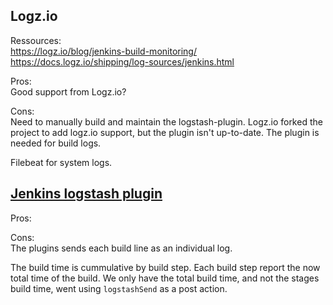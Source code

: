 ## Logz.io

Ressources:  
https://logz.io/blog/jenkins-build-monitoring/  
https://docs.logz.io/shipping/log-sources/jenkins.html  

Pros:  
Good support from Logz.io?

Cons:  
Need to manually build and maintain the logstash-plugin. Logz.io forked the project to add logz.io support, but the plugin isn't up-to-date. The plugin is needed for build logs.

Filebeat for system logs.


## [Jenkins logstash plugin](https://plugins.jenkins.io/logstash/)

Pros:  

Cons:  
The plugins sends each build line as an individual log.

The build time is cummulative by build step. Each build step report the now total time of the build.
We only have the total build time, and not the stages build time, went using `logstashSend` as a post action.
